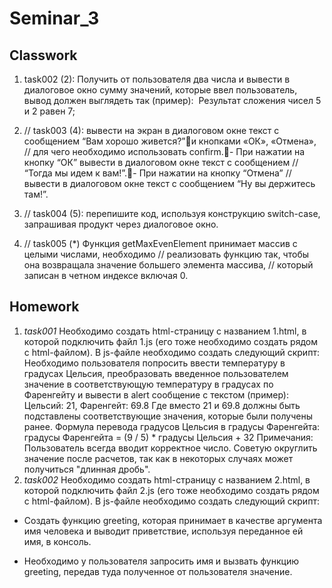 # Seminar_3
## Classwork
1. task002 (2): Получить от пользователя два числа и вывести в диалоговое окно сумму значений, которые ввел пользователь, вывод должен выглядеть так (пример):  Результат сложения чисел 5 и 2 равен 7;

2. // task003 (4): вывести на экран в диалоговом окне текст с сообщением “Вам хорошо живется?”и кнопками «ОК», «Отмена», 
// для чего необходимо использовать confirm.- При нажатии на кнопку “ОК” вывести в диалоговом окне текст с сообщением 
// “Тогда мы идем к вам!”.- При нажатии на кнопку “Отмена” 
// вывести в диалоговом окне текст с сообщением “Ну вы держитесь там!”.

3. // task004 (5): перепишите код, используя конструкцию switch-case, запрашивая продукт через диалоговое окно.

4. // task005 (*) Функция getMaxEvenElement принимает массив с целыми числами, необходимо 
// реализовать функцию так, чтобы она возвращала значение большего элемента массива, 
// который записан в четном индексе включая 0.

## Homework
1. *task001* Необходимо создать html-страницу с названием 1.html, в которой подключить файл 1.js (его тоже необходимо создать рядом с html-файлом). В js-файле необходимо создать следующий скрипт:
Необходимо пользователя попросить ввести температуру в градусах Цельсия, преобразовать введенное пользователем значение в соответствующую температуру в градусах по Фаренгейту и вывести в alert сообщение с текстом (пример): Цельсий: 21, Фаренгейт: 69.8
Где вместо 21 и 69.8 должны быть подставлены соответствующие значения, которые
были получены ранее.
Формула перевода градусов Цельсия в градусы Фаренгейта:
градусы Фаренгейта = (9 / 5) * градусы Цельсия + 32
Примечания: Пользователь всегда вводит корректное число.
Советую округлить значение после расчетов, так как в некоторых случаях может получиться "длинная дробь".
2. *task002* Необходимо создать html-страницу с названием 2.html, в которой подключить файл 2.js (его тоже необходимо создать рядом с html-файлом). В js-файле необходимо создать следующий скрипт:

- Cоздать функцию greeting, которая принимает в качестве аргумента имя человека и выводит приветствие, используя переданное ей имя, в консоль.

- Необходимо у пользователя запросить имя и вызвать функцию greeting, передав туда полученное от пользователя значение.